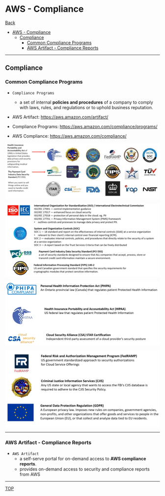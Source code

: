 # AWS - Compliance

[Back](../index.md)

- [AWS - Compliance](#aws---compliance)
  - [Compliance](#compliance)
    - [Common Compliance Programs](#common-compliance-programs)
    - [AWS Artifact - Compliance Reports](#aws-artifact---compliance-reports)

---

## Compliance

### Common Compliance Programs

- `Compliance Programs`

  - a set of internal **policies and procedures** of a company to comply with laws, rules, and regulations or to uphold business reputation.

- AWS Artifact: https://aws.amazon.com/artifact/

- Compliance Programs: https://aws.amazon.com/compliance/programs/

- AWS Compliance: https://aws.amazon.com/compliance/

![Compliance Programs](./pic/compliance_program01.png)

![Compliance Programs](./pic/compliance_program02.png)

![Compliance Programs](./pic/compliance_program03.png)

![Compliance Programs](./pic/compliance_program04.png)

---

### AWS Artifact - Compliance Reports

- `AWS Artifact`
  - a self-serve portal for on-demand access to **AWS compliance reports**.
  - provides on-demand access to security and compliance reports from AWS

---

[TOP](#aws---compliance)
